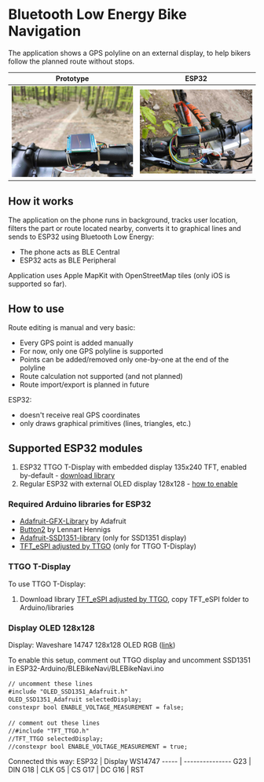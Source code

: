 # Bluetooth Low Energy Bike Navigation
The application shows a GPS polyline on an external display, to help bikers follow the planned route without stops.

Prototype | ESP32
----- | ---------------
![ESP32 prototype image-1](/images/IMG-BikeNavi-prototype1-display.jpg) | ![ESP32 prototype image-2](/images/IMG-BikeNavi-prototype1-ESP32.jpg)

## How it works
The application on the phone runs in background, tracks user location, filters the part or route located nearby, converts it to graphical lines and sends to ESP32 using Bluetooth Low Energy:
* The phone acts as BLE Central
* ESP32 acts as BLE Peripheral

Application uses Apple MapKit with OpenStreetMap tiles (only iOS is supported so far).

## How to use
Route editing is manual and very basic:
* Every GPS point is added manually
* For now, only one GPS polyline is supported
* Points can be added/removed only one-by-one at the end of the polyline
* Route calculation not supported (and not planned)
* Route import/export is planned in future

ESP32:
* doesn't receive real GPS coordinates
* only draws graphical primitives (lines, triangles, etc.)

## Supported ESP32 modules
1. ESP32 TTGO T-Display with embedded display 135x240 TFT, enabled by-default - [download library](https://github.com/alexanderlavrushko/BLE-bike-navigation#ttgo-t-display)
1. Regular ESP32 with external OLED display 128x128 - [how to enable](https://github.com/alexanderlavrushko/BLE-bike-navigation#display-oled-128x128)

### Required Arduino libraries for ESP32
* [Adafruit-GFX-Library](https://github.com/adafruit/Adafruit-GFX-Library) by Adafruit
* [Button2](https://github.com/LennartHennigs/Button2) by Lennart Hennigs
* [Adafruit-SSD1351-library](https://github.com/adafruit/Adafruit-SSD1351-library) (only for SSD1351 display)
* [TFT_eSPI adjusted by TTGO](https://github.com/Xinyuan-LilyGO/TTGO-T-Display) (only for TTGO T-Display)

### TTGO T-Display
To use TTGO T-Display:
1. Download library [TFT_eSPI adjusted by TTGO](https://github.com/Xinyuan-LilyGO/TTGO-T-Display), copy TFT_eSPI folder to Arduino/libraries

### Display OLED 128x128
Display: Waveshare 14747 128x128 OLED RGB ([link](https://www.waveshare.com/1.5inch-rgb-oled-module.htm))

To enable this setup, comment out TTGO display and uncomment SSD1351 in ESP32-Arduino/BLEBikeNavi/BLEBikeNavi.ino

```
// uncomment these lines 
#include "OLED_SSD1351_Adafruit.h"
OLED_SSD1351_Adafruit selectedDisplay;
constexpr bool ENABLE_VOLTAGE_MEASUREMENT = false;

// comment out these lines
//#include "TFT_TTGO.h"
//TFT_TTGO selectedDisplay;
//constexpr bool ENABLE_VOLTAGE_MEASUREMENT = true;
```

Connected this way:
ESP32 | Display WS14747
----- | ---------------
G23 | DIN
G18 | CLK
G5 | CS
G17 | DC
G16 | RST
